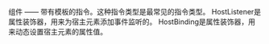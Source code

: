 组件 —— 带有模板的指令。这种指令类型是最常见的指令类型。
HostListener是属性装饰器，用来为宿主元素添加事件监听的。
HostBinding是属性装饰器，用来动态设置宿主元素的属性值。

